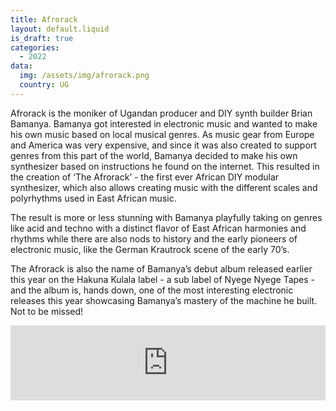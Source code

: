 ```yaml
---
title: Afrorack
layout: default.liquid
is_draft: true
categories:
  - 2022
data:
  img: /assets/img/afrorack.png
  country: UG
---
```


<p>Afrorack is the moniker of Ugandan producer and DIY synth builder Brian Bamanya. Bamanya got interested in electronic music and wanted to make his own music based on local musical genres. As music gear from Europe and America was very expensive, and since it was also created to support genres from this part of the world, Bamanya decided to make his own synthesizer based on instructions he found on the internet. This resulted in the creation of ‘The Afrorack’ - the first ever African DIY modular synthesizer, which also allows creating music with the different scales and polyrhythms used in East African music.</p>

<p>The result is more or less stunning with Bamanya playfully taking on genres like acid and techno with a distinct flavor of East African harmonies and rhythms while there are also nods to history and the early pioneers of electronic music, like the German Krautrock scene of the early 70’s. </p>

<p>The Afrorack is also the name of Bamanya’s debut album released earlier this year on the Hakuna Kulala label -  a sub label of Nyege Nyege Tapes - and the album is, hands down, one of the most interesting electronic releases this year showcasing Bamanya’s mastery of the machine he built. Not to be missed! </p>

<iframe style="border: 0; width: 100%; height: 120px;" src="https://bandcamp.com/EmbeddedPlayer/album=4249579788/size=large/bgcol=ffffff/linkcol=0687f5/tracklist=false/artwork=small/transparent=true/" seamless><a href="https://hakunakulala.bandcamp.com/album/the-afrorack">The Afrorack by Afrorack</a></iframe>
